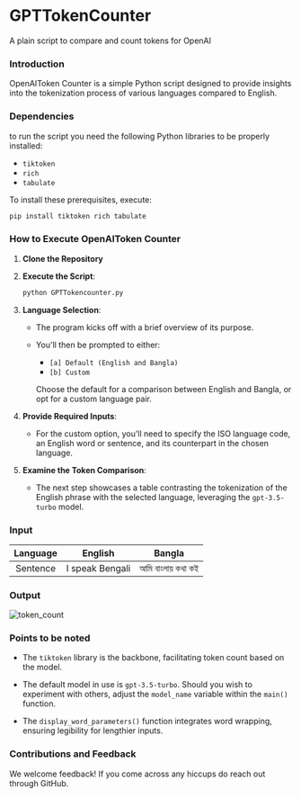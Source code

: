 # GPTTokenCounter
A plain script to compare and count tokens for OpenAI 


### Introduction

OpenAIToken Counter is a simple Python script designed to provide insights into the tokenization process of various languages compared to English. 

### Dependencies

to run the script you need  the following Python libraries to be properly installed:

- `tiktoken`
- `rich`
- `tabulate`

To install these prerequisites, execute:

```bash
pip install tiktoken rich tabulate
```

### How to Execute OpenAIToken Counter

1. **Clone the Repository** 

2. **Execute the Script**:
    ```bash
    python GPTTokencounter.py
    ```
3. **Language Selection**:
    - The program kicks off with a brief overview of its purpose.
    - You'll then be prompted to either:
      - `[a] Default (English and Bangla)`
      - `[b] Custom`
  
      Choose the default for a comparison between English and Bangla, or opt for a custom language pair.

4. **Provide Required Inputs**:
    - For the custom option, you'll need to specify the ISO language code, an English word or sentence, and its counterpart in the chosen language.
  
5. **Examine the Token Comparison**:
    - The next step showcases a table contrasting the tokenization of the English phrase with the selected language, leveraging the `gpt-3.5-turbo` model.

### Input

| Language | English    | Bangla    |
| :---:   | :---: | :---: |
| Sentence | I speak Bengali   | আমি বাংলায় কথা কই   |

### Output


![token_count](https://github.com/asifshaikat/GPTTokenCounter/assets/3155401/261e2c41-ebca-450f-8118-23266572b450)

### Points to be noted

- The `tiktoken` library is the backbone, facilitating token count based on the model.
  
- The default model in use is `gpt-3.5-turbo`. Should you wish to experiment with others, adjust the `model_name` variable within the `main()` function.
  
- The `display_word_parameters()` function integrates word wrapping, ensuring legibility for lengthier inputs.

### Contributions and Feedback

We welcome feedback! If you come across any hiccups do reach out through GitHub.

